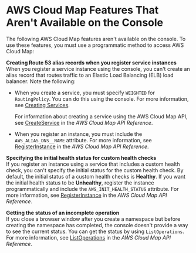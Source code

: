 # AWS Cloud Map Features That Aren't Available on the Console<a name="configuring-cloud-map-feature-not-available"></a>

The following AWS Cloud Map features aren't available on the console\. To use these features, you must use a programmatic method to access AWS Cloud Map:

**Creating Route 53 alias records when you register service instances**  
When you register a service instance using the console, you can't create an alias record that routes traffic to an Elastic Load Balancing \(ELB\) load balancer\. Note the following:  
+ When you create a service, you must specify `WEIGHTED` for `RoutingPolicy`\. You can do this using the console\. For more information, see [Creating Services](creating-services.md)\.

  For information about creating a service using the AWS Cloud Map API, see [CreateService](https://docs.aws.amazon.com/cloud-map/latest/api/API_CreateService.html) in the *AWS Cloud Map API Reference*\.
+ When you register an instance, you must include the `AWS_ALIAS_DNS__NAME` attribute\. For more information, see [RegisterInstance](https://docs.aws.amazon.com/cloud-map/latest/api/API_RegisterInstance.html) in the *AWS Cloud Map API Reference*\.

**Specifying the initial health status for custom health checks**  
If you register an instance using a service that includes a custom health check, you can't specify the initial status for the custom health check\. By default, the initial status of a custom health checks is **Healthy**\. If you want the initial health status to be **Unhealthy**, register the instance programmatically and include the `AWS_INIT_HEALTH_STATUS` attribute\. For more information, see [RegisterInstance](https://docs.aws.amazon.com/cloud-map/latest/api/API_RegisterInstance.html) in the *AWS Cloud Map API Reference*\.

**Getting the status of an incomplete operation**  
If you close a browser window after you create a namespace but before creating the namespace has completed, the console doesn't provide a way to see the current status\. You can get the status by using `ListOperations`\. For more information, see [ListOperations](https://docs.aws.amazon.com/cloud-map/latest/api/API_ListOperations.html) in the *AWS Cloud Map API Reference*\. 